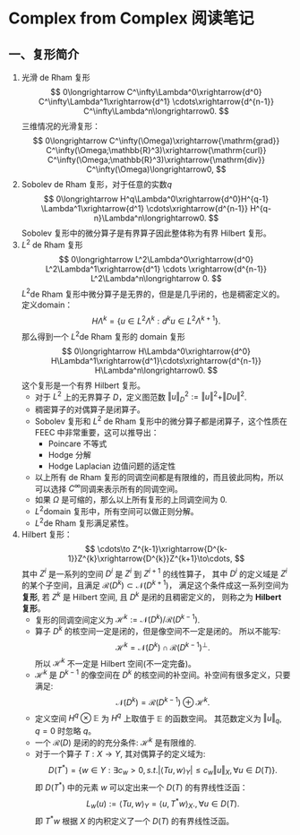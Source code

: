 # Complex from Complex 阅读笔记

## 一、复形简介
1. 光滑 de Rham 复形
    $$
    0\longrightarrow
    C^\infty\Lambda^0\xrightarrow{d^0}
    C^\infty\Lambda^1\xrightarrow{d^1}
    \cdots\xrightarrow{d^{n-1}}
    C^\infty\Lambda^n\longrightarrow0.
    $$
    三维情况的光滑复形：
    $$
    0\longrightarrow
    C^\infty(\Omega)\xrightarrow{\mathrm{grad}}
    C^\infty(\Omega;\mathbb{R}^3)\xrightarrow{\mathrm{curl}}
    C^\infty(\Omega;\mathbb{R}^3)\xrightarrow{\mathrm{div}}
    C^\infty(\Omega)\longrightarrow0,
    $$
2. Sobolev de Rham 复形，对于任意的实数$q$
    $$
    0\longrightarrow
    H^q\Lambda^0\xrightarrow{d^0}H^{q-1}
    \Lambda^1\xrightarrow{d^1}
    \cdots\xrightarrow{d^{n-1}}
    H^{q-n}\Lambda^n\longrightarrow0.
    $$
    Sobolev 复形中的微分算子是有界算子因此整体称为有界 Hilbert 复形。
3. $L^2$ de Rham 复形
    $$
    0\longrightarrow
    L^2\Lambda^0\xrightarrow{d^0}
    L^2\Lambda^1\xrightarrow{d^1}
    \cdots
    \xrightarrow{d^{n-1}}
    L^2\Lambda^n\longrightarrow
    0.
    $$
    $L^2$de Rham 复形中微分算子是无界的，但是是几乎闭的，也是稠密定义的。定义domain：
    $$
    H \Lambda^k=\{u\in L^2\Lambda^k: d^ku\in L^2\Lambda^{k+1}\}.
    $$
    那么得到一个 $L^2$de Rham 复形的 domain 复形
    $$
    0\longrightarrow H\Lambda^0\xrightarrow{d^0}
    H\Lambda^1\xrightarrow{d^1}\cdots\xrightarrow{d^{n-1}}
    H\Lambda^n\longrightarrow0.
    $$
    这个复形是一个有界 Hilbert 复形。
    - 对于 $L^2$ 上的无界算子 $D$，定义图范数 
      $\Vert u\Vert_{D}^2 := \Vert u\Vert^2 + \Vert Du\Vert^2$.
    - 稠密算子的对偶算子是闭算子。
    - Sobolev 复形和 $L^2$ de Rham 复形中的微分算子都是闭算子，这个性质在 FEEC
      中非常重要，这可以推导出：
      - Poincare 不等式
      - Hodge 分解
      - Hodge Laplacian 边值问题的适定性
    - 以上所有 de Rham 复形的同调空间都是有限维的，而且彼此同构，所以可以选择
      $C^\infty$同调来表示所有的同调空间。
    - 如果 $\Omega$ 是可缩的，那么以上所有复形的上同调空间为 $0$.
    - $L^2$domain 复形中，所有空间可以做正则分解。
    - $L^2$de Rham 复形满足紧性。
4. Hilbert 复形：
    $$
    \cdots\to Z^{k-1}\xrightarrow{D^{k-1}}Z^{k}\xrightarrow{D^{k}}Z^{k+1}\to\cdots,
    $$
    其中 $Z^i$ 是一系列的空间 $D^i$ 是 $Z^i$ 到 $Z^{i+1}$ 的线性算子，
    其中 $D^i$ 的定义域是 $Z^i$ 的某个子空间，且满足 
    $\mathcal{R}(D^k)\subset \mathcal{N}(D^{k+1})$，
    满足这个条件成这一系列空间为 **复形**,
    若 $Z^k$ 是 Hilbert 空间, 且 $D^k$ 是闭的且稠密定义的，
    则称之为 **Hilbert 复形**。
    - 复形的同调空间定义为 $\mathcal{H}^k := \mathcal{N}(D^k)/\mathcal{R}(D^{k-1})$. 
    - 算子 $D^k$ 的核空间一定是闭的，但是像空间不一定是闭的。 所以不能写:
      $$
      \mathcal{H}^k = \mathcal{N}(D^k)\cap\mathcal{R}(D^{k-1})^{\perp}.
      $$
      所以 $\mathcal{H}^k$ 不一定是 Hilbert 空间(不一定完备)。
    - $\mathcal{H}^k$ 是 $D^{k-1}$ 的像空间在 $D^k$
        的核空间的补空间。补空间有很多定义，只要满足:
        $$
        \mathcal{N}(D^k) = \mathcal{R}(D^{k-1})\oplus\mathcal{H}^k.
        $$
    - 定义空间 $H^q\otimes \mathbb{E}$ 为 $H^q$ 上取值于 $\mathbb{E}$ 的函数空间。
        其范数定义为 $\Vert u\Vert_{q}$, $q=0$ 时忽略 $q$。
    - 一个 $\mathcal{R}(D)$ 是闭的的充分条件: $\mathcal{H}^k$ 是有限维的.
    - 对于一个算子 $T: X\to Y$, 其对偶算子的定义域为: 
      $$ D(T^*) = \{w\in Y: \exists c_w > 0, s.t. |\langle Tu, w\rangle_Y|\leq
      c_w\Vert u\Vert_X, \forall u\in D(T)\}. 
      $$
      即 $D(T^*)$ 中的元素 $w$ 可以定出来一个 $D(T)$ 的有界线性泛函：
      $$
      L_w(u) := \langle Tu, w\rangle_Y = \langle u, T^*w\rangle_X.
      , \forall u\in D(T).
      $$
      即 $T^*w$ 根据 $X$ 的内积定义了一个 $D(T)$ 的有界线性泛函。


































































</br>
</br>
</br>
</br>
</br>
</br>
</br>
</br>
</br>
</br>
</br>
</br>
</br>
</br>
</br>
</br>
</br>
</br>











